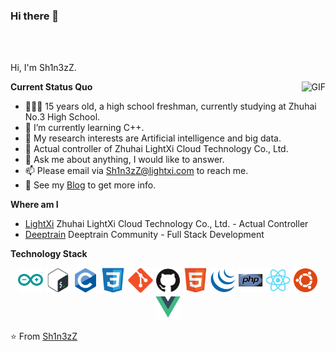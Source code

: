 ### Hi there 👋

<br />
<br />

Hi, I'm Sh1n3zZ.

  <img align="right" alt="GIF" src="https://stats.deeptrain.net/user/Sh1n3zZ" />

**Current Status Quo**

- 👨🏻‍💻 15 years old, a high school freshman, currently studying at Zhuhai No.3 High School.
- 🌱 I’m currently learning C++.
- 🤔 My research interests are Artificial intelligence and big data.
- 💼 Actual controller of Zhuhai LightXi Cloud Technology Co., Ltd.
- 💬 Ask me about anything, I would like to answer.
- 📫 Please email via Sh1n3zZ@lightxi.com to reach me.
- 👀 See my [Blog](https://akihitomi.com) to get more info.

**Where am I**

- [LightXi](https://github.com/LightXi/) Zhuhai LightXi Cloud Technology Co., Ltd. - Actual Controller
- [Deeptrain](https://github.com/Deeptrain-Community/) Deeptrain Community - Full Stack Development

**Technology Stack**

<p align="center">
<img src="./icon/arduino-original.svg" alt="arduino" width="40" height="40"/>
<img src="./icon/bash-original.svg" alt="bash" width="40" height="40"/>
<img src="./icon/c-original.svg" alt="c" width="40" height="40"/>
<img src="./icon/css3-original.svg" alt="css" width="40" height="40"/>
<img src="./icon/git-original.svg" alt="git" width="40" height="40"/>
<img src="./icon/github-original.svg" alt="github" width="40" height="40"/>
<img src="./icon/html5-original.svg" alt="html" width="40" height="40"/>
<img src="./icon/jquery-original.svg" alt="jquery" width="40" height="40"/>
<img src="./icon/php-original.svg" alt="php" width="40" height="40"/>
<img src="./icon/react-original.svg" alt="react" width="40" height="40"/>
<img src="./icon/ubuntu-plain.svg" alt="ubuntu" width="40" height="40"/>
<img src="./icon/vuejs-original.svg" alt="vuejs" width="40" height="40"/>
</p>



⭐️ From [Sh1n3zZ](https://github.com/Sh1n3zZ)
